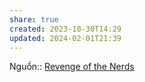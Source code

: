 ```yaml
---
share: true
created: 2023-10-30T14:29
updated: 2024-02-01T21:39
---
```


Nguồn:: [Revenge of the Nerds](http://www.paulgraham.com/icad.html?ref=blog.codinghorror.com)
